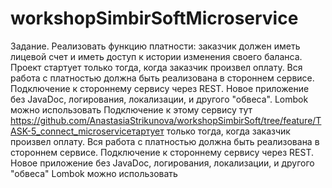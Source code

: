 # workshopSimbirSoftMicroservice
Задание. Реализовать функцию платности: заказчик должен иметь лицевой счет и иметь доступ к истории изменения своего баланса. Проект стартует только тогда, когда заказчик произвел оплату. Вся работа с платностью должна быть реализована в стороннем сервисе. Подключение к стороннему сервису через REST. Новое приложение без JavaDoc, логирования, локализации, и другого "обвеса". Lombok можно использовать Подключение к этому сервису тут https://github.com/AnastasiaStrikunova/workshopSimbirSoft/tree/feature/TASK-5_connect_microserviceтартует только тогда, когда заказчик произвел оплату. Вся работа с платностью должна быть реализована в стороннем сервисе. Подключение к стороннему сервису через REST. Новое приложение без JavaDoc, логирования, локализации, и другого "обвеса" Lombok можно использовать
